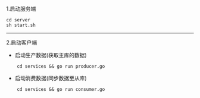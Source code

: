 1.启动服务端
```cassandraql
cd server
sh start.sh
```

--- 

2.启动客户端
* 启动生产数据(获取主库的数据)
```cassandraql
    cd services && go run producer.go
```
* 启动消费数据(同步数据至从库)
```cassandraql
    cd services && go run consumer.go
```